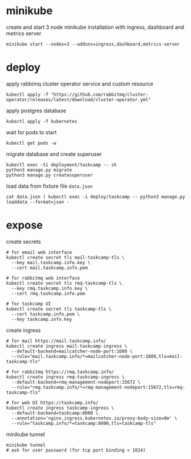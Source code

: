 # minikube

create and start 3 node minikube installation with ingress, dashboard and metrics server
```shell
minikube start --nodes=3 --addons=ingress,dashboard,metrics-server
```

# deploy

apply rabbimq cluster operator service and custom resource
```shell
kubectl apply -f "https://github.com/rabbitmq/cluster-operator/releases/latest/download/cluster-operator.yml"
```

apply postgres database
```shell
kubectl apply -f kubernetes
```
wait for pods to start

```shell
kubectl get pods -w
```

migrate database and create superuser
```shell
kubectl exec -ti deployment/taskcamp -- sh
python3 manage.py migrate
python3 manage.py createsuperuser
```

load data from fixture file `data.json`
```shell
cat data.json | kubectl exec -i deploy/taskcamp -- python3 manage.py loaddata --format=json -
```

# expose

create secrets
```shell
# for email web interface
kubectl create secret tls mail-taskcamp-tls \
  --key mail.taskcamp.info.key \
  --cert mail.taskcamp.info.pem

# for rabbitmq web interface
kubectl create secret tls rmq-taskcamp-tls \
  --key rmq.taskcamp.info.key \
  --cert rmq.taskcamp.info.pem 

# for taskcamp UI
kubectl create secret tls taskcamp-tls \
  --cert taskcamp.info.pem \
  --key taskcamp.info.key                                
```

create ingress
```shell
# for mail https://mail.taskcamp.info/
kubectl create ingress mail-taskcamp-ingress \
  --default-backend=mailcatcher-node-port:1080 \
  --rule="mail.taskcamp.info/*=mailcatcher-node-port:1080,tls=mail-taskcamp-tls"

# for rabbitmq https://rmq.taskcamp.info/
kubectl create ingress rmq-taskcamp-ingress \
  --default-backend=rmq-management-nodeport:15672 \
  --rule="rmq.taskcamp.info/*=rmq-management-nodeport:15672,tls=rmq-taskcamp-tls"
    
# for web UI https://taskcamp.info/
kubectl create ingress taskcamp-ingress \
  --default-backend=taskcamp:8080 \
  --annotation='nginx.ingress.kubernetes.io/proxy-body-size=8m' \
  --rule="taskcamp.info/*=taskcamp:8000,tls=taskcamp-tls"
```

minikube tunnel
```shell
minikube tunnel
# ask for user password (for tcp port binding < 1024)
```